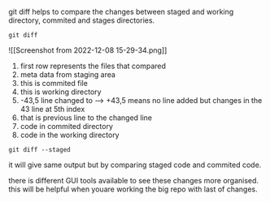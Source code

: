  
git diff helps to compare the changes between staged and working directory, commited and stages directories.

```shell
git diff 
```

![]()![[Screenshot from 2022-12-08 15-29-34.png]]

1. first row represents the files that compared
2. meta data from staging area
3. this is commited file 
4. this is working directory
5. -43,5 line changed to --> +43,5 means no line added but changes in the 43 line at 5th index
6. that is previous line to the changed line
7. code in commited directory
8. code in the working directory


```shell
git diff --staged

```

it will give same output but by comparing staged code and commited code.

there is different GUI tools available to see these changes more organised. this will be helpful when youare working the big repo with last of changes.



